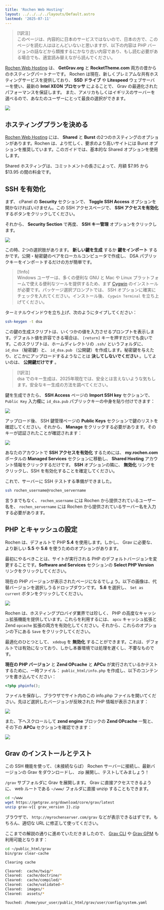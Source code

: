 ```yaml
---
title: 'Rochen Web Hosting'
layout: ../../../../layouts/Default.astro
lastmod: '2025-07-11'
---
```


> [!訳注]  
> このページは、内容的に日本のサービスではないので、日本の方で、このページを読む人はほとんどいないと思いますが、以下の内容は PHP バージョンの話などから類推するにかなり古い内容であり、もし読む必要がある場合でも、適宜読み替えながら読んでください。

[Rochen Web Hosting](http://www.rochen.com/?utm_source=RocketTheme&utm_medium=Showcase&utm_campaign=Promotions) は、 **GetGrav.org** と **RocketTheme.com** 両方の昔からのホスティングパートナーです。
Rochen は現在、新しくプレミアムな共有ホスティングサービスを提供しており、 **SSD ドライブ** や **Litespeed** ウェブサーバーを使い、最新の **Intel XEON プロセッサ** によることで、 Grav の最適化されたパフォーマンスを保証します。
また、アメリカもしくはイギリスのサーバーを選べるので、あなたのユーザーにとって最良の選択ができます。

![](rochen.webp)

<h2 id="picking-your-hosting-plan">ホスティングプランを決める</h2>

[Rochen Web Hosting](http://www.rochen.com/?utm_source=RocketTheme&utm_medium=Showcase&utm_campaign=Promotions) には、 **Shared** と **Burst** の2つのホスティングのオプションがあります。Rochen は、より忙しく、要求のより高いサイトには Burst オプションを推奨しています。このガイドでは、基本的な Shared オプションを使用します。

Shared ホスティングは、コミットメントの長さによって、月額 $7.95 から $13.95 の間の料金です。

<h2 id="enabling-ssh">SSH を有効化</h2>

まず、 cPanel の **Security** セクションで、 **Toggle SSH Access** オプションを開かなければいけません。この SSH アクセスページで、 **SSH アクセスを有効化** するボタンをクリックしてください。

それから、 **Security Section** で再度、 **SSH キー管理** オプションをクリックします。

![](manage-ssh-keys.png)

この時、2つの選択肢があります。 **新しい鍵を生成** するか **鍵をインポート** するかです。公開・秘密鍵のペアをローカルコンピュータで作成し、 DSA パブリックキーをインポートするだけの方が簡単です。

> [!Info]  
> Windows ユーザーは、多くの便利な GNU と Mac や Linux プラットフォームで使える便利なツールを提供するため、まず [Cygwin](https://www.cygwin.com/) のインストールが必要です。パッケージ選択プロンプトでは、 SSH オプションに確実にチェックを入れてください。インストール後、 `Cygwin Terminal` を立ち上げてください。

ターミナルウインドウを立ち上げ、次のようにタイプしてください：

```bash
ssh-keygen -t dsa
```

この鍵の生成スクリプトは、いくつかの値を入力させるプロンプトを表示します。デフォルト値を許容できる場合は、 `[return]` キーを押すだけでも良いです。このスクリプトは、ホームディレクトリの `.ssh/` というフォルダに、 `id_dsa` （秘密鍵）と、 `id_dsa.pub` （公開鍵）を作成します。秘密鍵を与えたり、どこかにアップロードするようなことは **決してしないでください** 。してよいのは、 **公開鍵だけです** 。

> [!訳注]  
> dsa でのキー生成は、2025年現在では、安全とは言えないような気もします。安全なキー生成の方法を調べてください。

鍵を生成できたら、 **SSH Access** ページの **Import SSH key** セクションで、 `Public Key` 入力欄に `id_dsa.pub` パブリックキーの中身を貼り付けできます：

![](ssh-public-key.png)

アップロード後、 SSH 鍵管理ページの **Public Keys** セクションで鍵のリストを確認してください。それから、 **Manage** をクリックする必要があります。そのキーが認証されたことが確認されます：

![](authorized-keys.png)

あなたのアカウントで **SSH アクセスを有効化** するためには、 **my.rochen.com** ポータルの **Managed Services** セクションに移動し、 **Shared Hosting** アカウント情報をクリックするだけです。 **SSH** オプションの隣に、 **無効化** リンクをクリックし、SSH を有効化することを確定してください。

これで、サーバーに SSH テストする準備ができました。

```bash
ssh rochen_username@rochen_servername
```

言うまでもなく、 `rochen_username` には Rochen から提供されているユーザー名を、 `rochen_servername` には Rochen から提供されているサーバー名を入力する必要があります。

<h2 id="configuring-php-caching">PHP とキャッシュの設定</h2>

Rochen は、デフォルトで PHP **5.4** を使用します。しかし、 Grav に必要な、より新しい **5.5** や **5.6** を使うためのオプションがあります。

最初にやるべきことは、サイトが実行される PHP のデフォルトバージョンを変更することです。**Software and Services** セクションの **Select PHP Version** リンクをクリックしてください。

現在の PHP バージョンが表示されたページになるでしょう。以下の画像は、代替バージョンを選択しうるドロップダウンです。
**5.6** を選択し、 `Set as current` ボタンをクリックしてください。

![](php-settings.png)

Rochen は、ホスティングプロバイダ業界では珍しく、 PHP の高度なキャッシュ拡張機能を提供しています。これらを利用するには、 `apcu` キャッシュ拡張と Zend `opcache` 拡張の両方を有効化してください。それから、これらのオプションの下にある `Save` をクリックしてください。

最適化のひとつとして、 `xdebug` を **無効化** することができます。これは、デフォルトでは有効になっており、しかし本番環境では処理を遅くし、不要なものです。

**現在の PHP バージョン** と **Zend OPcache** と **APCu** が実行されているかテストするために、一時ファイル： `public_html/info.php` を作成し、以下のコンテンツを書き込んでください：

```php
<?php phpinfo();
```

ファイルを保存し、ブラウザでサイト内のこの info.php ファイルを開いてください。先ほど選択したバージョンが反映された PHP 情報が表示されます：

![](php-info1.webp)

また、下へスクロールして **zend engine** ブロックの **Zend OPcache** 一覧と、その下の **APCu** セクションを確認できます：

![](php-info2.png)

<h2 id="install-and-test-grav">Grav のインストールとテスト</h2>

この SSH 機能を使って、（未接続ならば） Rochen サーバーに接続し、最新バージョンの Grav をダウンロードし、 zip 展開し、テストしてみましょう！

`/grav` サブフォルダに Grav を展開します。 Grav に直接アクセスできるように、 web ルートである `~/www/` フォルダに直接 unzip することもできます。

```bash
cd ~/www
wget https://getgrav.org/download/core/grav/latest
unzip grav-v{{ grav_version }}.zip
```

ブラウザで、 `http://myrochenserver.com/grav` などが表示できるはずです。もちろん、適切な URL に修正して使ってください。

ここまでの解説の通りに進めていただきましたので、 [Grav CLI](../../../07.cli-console/02.grav-cli/) や [Grav GPM](../../../07.cli-console/04.grav-cli-gpm/) も利用可能となります：

```bash
cd ~/public_html/grav
bin/grav clear-cache

Clearing cache

Cleared:  cache/twig/*
Cleared:  cache/doctrine/*
Cleared:  cache/compiled/*
Cleared:  cache/validated-*
Cleared:  images/*
Cleared:  assets/*

Touched: /home/your_user/public_html/grav/user/config/system.yaml
```

